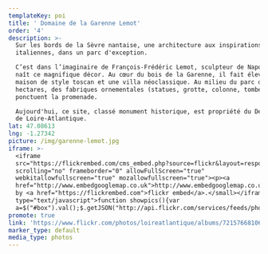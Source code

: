 ```yaml
---
templateKey: poi
title: ' Domaine de la Garenne Lemot'
order: '4'
description: >-
  Sur les bords de la Sèvre nantaise, une architecture aux inspirations
  italiennes, dans un parc d'exception. 

  C’est dans l’imaginaire de François-Frédéric Lemot, sculpteur de Napoléon, que
  naît ce magnifique décor. Au cœur du bois de la Garenne, il fait élever une
  maison de style toscan et une villa néoclassique. Au milieu du parc de treize
  hectares, des fabriques ornementales (statues, grotte, colonne, tombeau...)
  ponctuent la promenade. 

  Aujourd'hui, ce site, classé monument historique, est propriété du Département
  de Loire-Atlantique.
lat: 47.08613
lng: -1.27342
picture: /img/garenne-lemot.jpg
iframe: >-
  <iframe
  src="https://flickrembed.com/cms_embed.php?source=flickr&layout=responsive&input=72157668106486357&sort=0&by=album&theme=default&scale=fill&limit=10&skin=default&autoplay=true"
  scrolling="no" frameborder="0" allowFullScreen="true"
  webkitallowfullscreen="true" mozallowfullscreen="true"><p><a 
  href="http://www.embedgooglemap.co.uk">http://www.embedgooglemap.co.uk/</a></p><small>Powered
  by <a href="https://flickrembed.com">flickr embed</a>.</small></iframe><script
  type="text/javascript">function showpics(){var
  a=$("#box").val();$.getJSON("http://api.flickr.com/services/feeds/photos_public.gne?tags="+a+"&tagmode=any&format=json&jsoncallback=?",function(a){$("#images").hide().html(a).fadeIn("fast"),$.each(a.items,function(a,e){$("<img/>").attr("src",e.media.m).appendTo("#images")})})}</script>
promote: true
link: 'https://www.flickr.com/photos/loireatlantique/albums/72157668106486357'
marker_type: default
media_type: photos
---
```


